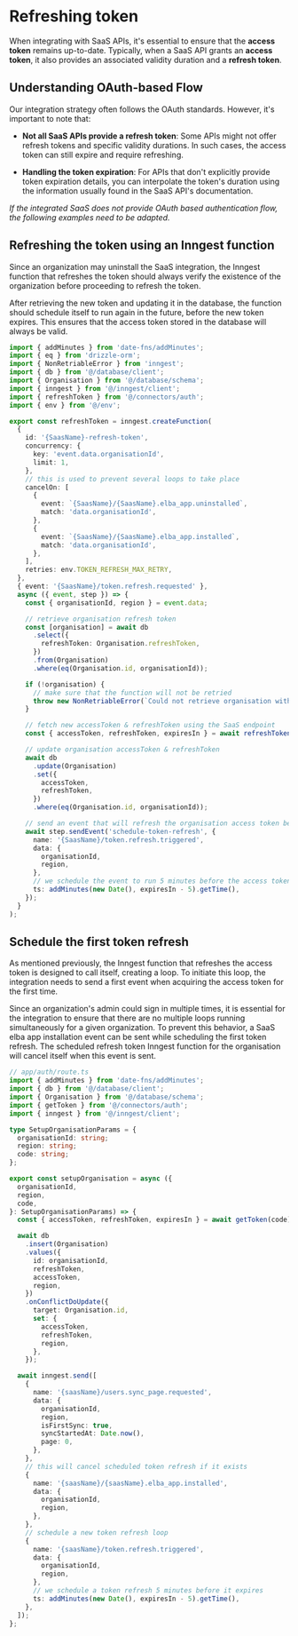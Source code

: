 # Refreshing token

When integrating with SaaS APIs, it's essential to ensure that the **access token** remains up-to-date. Typically, when a SaaS API grants an **access token**, it also provides an associated validity duration and a **refresh token**.

## Understanding OAuth-based Flow

Our integration strategy often follows the OAuth standards. However, it's important to note that:

- **Not all SaaS APIs provide a refresh token**: Some APIs might not offer refresh tokens and specific validity durations. In such cases, the access token can still expire and require refreshing.

- **Handling the token expiration**: For APIs that don't explicitly provide token expiration details, you can interpolate the token's duration using the information usually found in the SaaS API's documentation.

_If the integrated SaaS does not provide OAuth based authentication flow, the following examples need to be adapted._

## Refreshing the token using an Inngest function

Since an organization may uninstall the SaaS integration, the Inngest function that refreshes the token should always verify the existence of the organization before proceeding to refresh the token.

After retrieving the new token and updating it in the database, the function should schedule itself to run again in the future, before the new token expires. This ensures that the access token stored in the database will always be valid.

```ts
import { addMinutes } from 'date-fns/addMinutes';
import { eq } from 'drizzle-orm';
import { NonRetriableError } from 'inngest';
import { db } from '@/database/client';
import { Organisation } from '@/database/schema';
import { inngest } from '@/inngest/client';
import { refreshToken } from '@/connectors/auth';
import { env } from '@/env';

export const refreshToken = inngest.createFunction(
  {
    id: '{SaasName}-refresh-token',
    concurrency: {
      key: 'event.data.organisationId',
      limit: 1,
    },
    // this is used to prevent several loops to take place
    cancelOn: [
      {
        event: `{SaasName}/{SaasName}.elba_app.uninstalled`,
        match: 'data.organisationId',
      },
      {
        event: `{SaasName}/{SaasName}.elba_app.installed`,
        match: 'data.organisationId',
      },
    ],
    retries: env.TOKEN_REFRESH_MAX_RETRY,
  },
  { event: '{SaasName}/token.refresh.requested' },
  async ({ event, step }) => {
    const { organisationId, region } = event.data;

    // retrieve organisation refresh token
    const [organisation] = await db
      .select({
        refreshToken: Organisation.refreshToken,
      })
      .from(Organisation)
      .where(eq(Organisation.id, organisationId));

    if (!organisation) {
      // make sure that the function will not be retried
      throw new NonRetriableError(`Could not retrieve organisation with id=${organisationId}`);
    }

    // fetch new accessToken & refreshToken using the SaaS endpoint
    const { accessToken, refreshToken, expiresIn } = await refreshToken(organisation.refreshToken);

    // update organisation accessToken & refreshToken
    await db
      .update(Organisation)
      .set({
        accessToken,
        refreshToken,
      })
      .where(eq(Organisation.id, organisationId));

    // send an event that will refresh the organisation access token before it expires
    await step.sendEvent('schedule-token-refresh', {
      name: '{SaasName}/token.refresh.triggered',
      data: {
        organisationId,
        region,
      },
      // we schedule the event to run 5 minutes before the access token expires
      ts: addMinutes(new Date(), expiresIn - 5).getTime(),
    });
  }
);
```

## Schedule the first token refresh

As mentioned previously, the Inngest function that refreshes the access token is designed to call itself, creating a loop. To initiate this loop, the integration needs to send a first event when acquiring the access token for the first time.

Since an organization's admin could sign in multiple times, it is essential for the integration to ensure that there are no multiple loops running simultaneously for a given organization. To prevent this behavior, a SaaS elba app installation event can be sent while scheduling the first token refresh. The scheduled refresh token Inngest function for the organisation will cancel itself when this event is sent.

```ts
// app/auth/route.ts
import { addMinutes } from 'date-fns/addMinutes';
import { db } from '@/database/client';
import { Organisation } from '@/database/schema';
import { getToken } from '@/connectors/auth';
import { inngest } from '@/inngest/client';

type SetupOrganisationParams = {
  organisationId: string;
  region: string;
  code: string;
};

export const setupOrganisation = async ({
  organisationId,
  region,
  code,
}: SetupOrganisationParams) => {
  const { accessToken, refreshToken, expiresIn } = await getToken(code);

  await db
    .insert(Organisation)
    .values({
      id: organisationId,
      refreshToken,
      accessToken,
      region,
    })
    .onConflictDoUpdate({
      target: Organisation.id,
      set: {
        accessToken,
        refreshToken,
        region,
      },
    });

  await inngest.send([
    {
      name: '{saasName}/users.sync_page.requested',
      data: {
        organisationId,
        region,
        isFirstSync: true,
        syncStartedAt: Date.now(),
        page: 0,
      },
    },
    // this will cancel scheduled token refresh if it exists
    {
      name: '{saasName}/{saasName}.elba_app.installed',
      data: {
        organisationId,
        region,
      },
    },
    // schedule a new token refresh loop
    {
      name: '{saasName}/token.refresh.triggered',
      data: {
        organisationId,
        region,
      },
      // we schedule a token refresh 5 minutes before it expires
      ts: addMinutes(new Date(), expiresIn - 5).getTime(),
    },
  ]);
};
```
